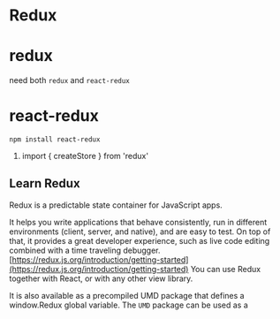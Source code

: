 # Redux

# redux

need both `redux` and `react-redux`



# react-redux

`npm install react-redux`

1. import { createStore } from 'redux'

## Learn Redux

Redux is a predictable state container for JavaScript apps.

It helps you write applications that behave consistently, run in different environments (client, server, and native), and are easy to test. On top of that, it provides a great developer experience, such as live code editing combined with a time traveling debugger.
[https://redux.js.org/introduction/getting-started](https://redux.js.org/introduction/getting-started)
You can use Redux together with React, or with any other view library.

It is also available as a precompiled UMD package that defines a window.Redux global variable. The `UMD` package can be used as a <script> tag directly.
Redux itself is small and `unopinionated`. We also have a separate package called `redux-starter-kit`, which includes some opinionated defaults that help you use Redux more effectively.

It helps simplify a lot of common use cases, including store setup, creating reducers and writing immutable update logic, and even creating entire "slices" of state at once.


The whole state of your app is stored in an `object tree` inside a single store.
The `only way` to change the `state` tree is to emit an `action`, an `object` describing what happened.
To specify how the actions transform the state tree, you write pure `reducers`.







This project was bootstrapped with [Create React App](https://github.com/facebook/create-react-app).

## Styles

`yarn add react-bootstrap bootstrap`

### Theming

[https://react-bootstrap.github.io/getting-started/theming/](https://react-bootstrap.github.io/getting-started/theming/)


## Available Scripts

In the project directory, you can run:

### `npm start`

Runs the app in the development mode.<br>
Open [http://localhost:3000](http://localhost:3000) to view it in the browser.

The page will reload if you make edits.<br>
You will also see any lint errors in the console.

### `npm test`

Launches the test runner in the interactive watch mode.<br>
See the section about [running tests](https://facebook.github.io/create-react-app/docs/running-tests) for more information.

### `npm run build`

Builds the app for production to the `build` folder.<br>
It correctly bundles React in production mode and optimizes the build for the best performance.

The build is minified and the filenames include the hashes.<br>
Your app is ready to be deployed!

See the section about [deployment](https://facebook.github.io/create-react-app/docs/deployment) for more information.

### `npm run eject`

**Note: this is a one-way operation. Once you `eject`, you can’t go back!**

If you aren’t satisfied with the build tool and configuration choices, you can `eject` at any time. This command will remove the single build dependency from your project.

Instead, it will copy all the configuration files and the transitive dependencies (Webpack, Babel, ESLint, etc) right into your project so you have full control over them. All of the commands except `eject` will still work, but they will point to the copied scripts so you can tweak them. At this point you’re on your own.

You don’t have to ever use `eject`. The curated feature set is suitable for small and middle deployments, and you shouldn’t feel obligated to use this feature. However we understand that this tool wouldn’t be useful if you couldn’t customize it when you are ready for it.

## Learn More

You can learn more in the [Create React App documentation](https://facebook.github.io/create-react-app/docs/getting-started).

To learn React, check out the [React documentation](https://reactjs.org/).

### Code Splitting

This section has moved here: https://facebook.github.io/create-react-app/docs/code-splitting

### Analyzing the Bundle Size

This section has moved here: https://facebook.github.io/create-react-app/docs/analyzing-the-bundle-size

### Making a Progressive Web App

This section has moved here: https://facebook.github.io/create-react-app/docs/making-a-progressive-web-app

### Advanced Configuration

This section has moved here: https://facebook.github.io/create-react-app/docs/advanced-configuration

### Deployment

This section has moved here: https://facebook.github.io/create-react-app/docs/deployment

### `npm run build` fails to minify

This section has moved here: https://facebook.github.io/create-react-app/docs/troubleshooting#npm-run-build-fails-to-minify
